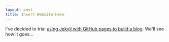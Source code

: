 ```yaml
---
layout: post
title: Insert Website Here
---
```


I've decided to trial [using Jekyll with GitHub pages to build a blog](https://www.smashingmagazine.com/2014/08/build-blog-jekyll-github-pages/). We'll see how it goes...
